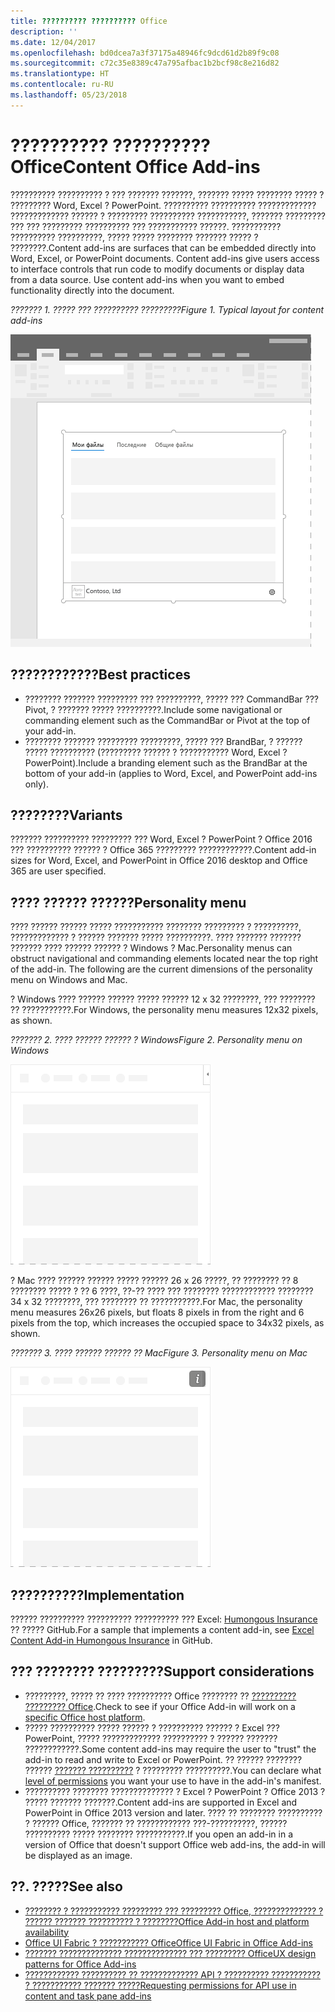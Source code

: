 ```yaml
---
title: ?????????? ?????????? Office
description: ''
ms.date: 12/04/2017
ms.openlocfilehash: bd0dcea7a3f37175a48946fc9dcd61d2b89f9c08
ms.sourcegitcommit: c72c35e8389c47a795afbac1b2bcf98c8e216d82
ms.translationtype: HT
ms.contentlocale: ru-RU
ms.lasthandoff: 05/23/2018
---
```

# <a name="content-office-add-ins"></a><span data-ttu-id="8f1bd-102">?????????? ?????????? Office</span><span class="sxs-lookup"><span data-stu-id="8f1bd-102">Content Office Add-ins</span></span>

<span data-ttu-id="8f1bd-p101">?????????? ?????????? ? ??? ??????? ???????, ??????? ????? ???????? ????? ? ????????? Word, Excel ? PowerPoint. ?????????? ?????????? ????????????? ????????????? ?????? ? ????????? ?????????? ???????????, ??????? ????????? ??? ??? ????????? ?????????? ??? ??????????? ??????. ??????????? ?????????? ??????????, ????? ????? ???????? ??????? ????? ? ????????.</span><span class="sxs-lookup"><span data-stu-id="8f1bd-p101">Content add-ins are surfaces that can be embedded directly into Word, Excel, or PowerPoint documents. Content add-ins give users access to interface controls that run code to modify documents or display data from a data source. Use content add-ins when you want to embed functionality directly into the document.</span></span>  

<span data-ttu-id="8f1bd-106">*??????? 1. ????? ??? ?????????? ?????????*</span><span class="sxs-lookup"><span data-stu-id="8f1bd-106">*Figure 1. Typical layout for content add-ins*</span></span>

![???????????, ?? ??????? ??????? ???????? ????? ?????????? ??????????.](../images/overview-with-app-content.png)

## <a name="best-practices"></a><span data-ttu-id="8f1bd-108">????????????</span><span class="sxs-lookup"><span data-stu-id="8f1bd-108">Best practices</span></span>

- <span data-ttu-id="8f1bd-109">???????? ??????? ????????? ??? ??????????, ????? ??? CommandBar ??? Pivot, ? ??????? ????? ??????????.</span><span class="sxs-lookup"><span data-stu-id="8f1bd-109">Include some navigational or commanding element such as the CommandBar or Pivot at the top of your add-in.</span></span>
- <span data-ttu-id="8f1bd-110">???????? ??????? ????????? ?????????, ????? ??? BrandBar, ? ?????? ????? ?????????? (????????? ?????? ? ??????????? Word, Excel ? PowerPoint).</span><span class="sxs-lookup"><span data-stu-id="8f1bd-110">Include a branding element such as the BrandBar at the bottom of your add-in (applies to Word, Excel, and PowerPoint add-ins only).</span></span>

## <a name="variants"></a><span data-ttu-id="8f1bd-111">????????</span><span class="sxs-lookup"><span data-stu-id="8f1bd-111">Variants</span></span>

<span data-ttu-id="8f1bd-112">??????? ?????????? ????????? ??? Word, Excel ? PowerPoint ? Office 2016 ??? ?????????? ?????? ? Office 365 ????????? ????????????.</span><span class="sxs-lookup"><span data-stu-id="8f1bd-112">Content add-in sizes for Word, Excel, and PowerPoint in Office 2016 desktop and Office 365 are user specified.</span></span>

## <a name="personality-menu"></a><span data-ttu-id="8f1bd-113">???? ?????? ??????</span><span class="sxs-lookup"><span data-stu-id="8f1bd-113">Personality menu</span></span>

<span data-ttu-id="8f1bd-p102">???? ?????? ?????? ????? ??????????? ???????? ????????? ? ??????????, ????????????? ? ?????? ??????? ????? ??????????. ???? ??????? ??????? ??????? ???? ?????? ?????? ? Windows ? Mac.</span><span class="sxs-lookup"><span data-stu-id="8f1bd-p102">Personality menus can obstruct navigational and commanding elements located near the top right of the add-in. The following are the current dimensions of the personality menu on Windows and Mac.</span></span>

<span data-ttu-id="8f1bd-116">? Windows ???? ?????? ?????? ????? ?????? 12 x 32 ????????, ??? ???????? ?? ???????????.</span><span class="sxs-lookup"><span data-stu-id="8f1bd-116">For Windows, the personality menu measures 12x32 pixels, as shown.</span></span>

<span data-ttu-id="8f1bd-117">*??????? 2. ???? ?????? ?????? ? Windows*</span><span class="sxs-lookup"><span data-stu-id="8f1bd-117">*Figure 2. Personality menu on Windows*</span></span> 

![??????????? ???? ?????? ?????? ?? ?????????? ? Windows](../images/personality-menu-win.png)


<span data-ttu-id="8f1bd-119">? Mac ???? ?????? ?????? ????? ?????? 26 x 26 ?????, ?? ???????? ?? 8 ???????? ????? ? ?? 6 ????, ??-?? ???? ??? ???????? ???????????? ???????? 34 x 32 ????????, ??? ???????? ?? ???????????.</span><span class="sxs-lookup"><span data-stu-id="8f1bd-119">For Mac, the personality menu measures 26x26 pixels, but floats 8 pixels in from the right and 6 pixels from the top, which increases the occupied space to 34x32 pixels, as shown.</span></span>

<span data-ttu-id="8f1bd-120">*??????? 3. ???? ?????? ?????? ?? Mac*</span><span class="sxs-lookup"><span data-stu-id="8f1bd-120">*Figure 3. Personality menu on Mac*</span></span>

![??????????? ???? ?????? ?????? ?? ?????????? ? Mac](../images/personality-menu-mac.png)

## <a name="implementation"></a><span data-ttu-id="8f1bd-122">??????????</span><span class="sxs-lookup"><span data-stu-id="8f1bd-122">Implementation</span></span>

<span data-ttu-id="8f1bd-123">?????? ?????????? ?????????? ?????????? ??? Excel: [Humongous Insurance](https://github.com/OfficeDev/Excel-Content-Add-in-Humongous-Insurance) ?? ????? GitHub.</span><span class="sxs-lookup"><span data-stu-id="8f1bd-123">For a sample that implements a content add-in, see [Excel Content Add-in Humongous Insurance](https://github.com/OfficeDev/Excel-Content-Add-in-Humongous-Insurance) in GitHub.</span></span>

## <a name="support-considerations"></a><span data-ttu-id="8f1bd-124">??? ???????? ?????????</span><span class="sxs-lookup"><span data-stu-id="8f1bd-124">Support considerations</span></span>
- <span data-ttu-id="8f1bd-125">?????????, ????? ?? ???? ?????????? Office ???????? ?? [?????????? ????????? Office](https://docs.microsoft.com/en-us/office/dev/add-ins/overview/office-add-in-availability).</span><span class="sxs-lookup"><span data-stu-id="8f1bd-125">Check to see if your Office Add-in will work on a [specific Office host platform](https://docs.microsoft.com/en-us/office/dev/add-ins/overview/office-add-in-availability).</span></span> 
- <span data-ttu-id="8f1bd-126">????? ?????????? ????? ?????? ? ?????????? ?????? ? Excel ??? PowerPoint, ????? ????????????? ?????????? ? ?????? ??????? ????????????.</span><span class="sxs-lookup"><span data-stu-id="8f1bd-126">Some content add-ins may require the user to "trust" the add-in to read and write to Excel or PowerPoint.</span></span> <span data-ttu-id="8f1bd-127">?? ?????? ???????? ?????? [??????? ??????????](https://docs.microsoft.com/en-us/office/dev/add-ins/develop/requesting-permissions-for-api-use-in-content-and-task-pane-add-ins) ? ????????? ??????????.</span><span class="sxs-lookup"><span data-stu-id="8f1bd-127">You can declare what [level of permissions](https://docs.microsoft.com/en-us/office/dev/add-ins/develop/requesting-permissions-for-api-use-in-content-and-task-pane-add-ins) you want your use to have in the add-in's manifest.</span></span>  
- <span data-ttu-id="8f1bd-128">?????????? ???????? ?????????????? ? Excel ? PowerPoint ? Office 2013 ? ????? ??????? ???????.</span><span class="sxs-lookup"><span data-stu-id="8f1bd-128">Content add-ins are supported in Excel and PowerPoint in Office 2013 version and later.</span></span> <span data-ttu-id="8f1bd-129">???? ?? ???????? ?????????? ? ?????? Office, ??????? ?? ???????????? ???-??????????, ?????? ?????????? ????? ???????? ???????????.</span><span class="sxs-lookup"><span data-stu-id="8f1bd-129">If you open an add-in in a version of Office that doesn't support Office web add-ins, the add-in will be displayed as an image.</span></span>

## <a name="see-also"></a><span data-ttu-id="8f1bd-130">??. ?????</span><span class="sxs-lookup"><span data-stu-id="8f1bd-130">See also</span></span>
- [<span data-ttu-id="8f1bd-131">???????? ? ??????????? ????????? ??? ????????? Office, ?????????????? ? ?????? ??????? ?????????? ? ????????</span><span class="sxs-lookup"><span data-stu-id="8f1bd-131">Office Add-in host and platform availability</span></span>](https://docs.microsoft.com/en-us/office/dev/add-ins/overview/office-add-in-availability)
- [<span data-ttu-id="8f1bd-132">Office UI Fabric ? ??????????? Office</span><span class="sxs-lookup"><span data-stu-id="8f1bd-132">Office UI Fabric in Office Add-ins</span></span>](https://docs.microsoft.com/en-us/office/dev/add-ins/design/office-ui-fabric) 
- [<span data-ttu-id="8f1bd-133">??????? ?????????????? ?????????????? ??? ????????? Office</span><span class="sxs-lookup"><span data-stu-id="8f1bd-133">UX design patterns for Office Add-ins</span></span>](https://docs.microsoft.com/en-us/office/dev/add-ins/design/ux-design-patterns)
- [<span data-ttu-id="8f1bd-134">???????????? ?????????? ?? ????????????? API ? ?????????? ??????????? ? ??????????? ??????? ?????</span><span class="sxs-lookup"><span data-stu-id="8f1bd-134">Requesting permissions for API use in content and task pane add-ins</span></span>](https://docs.microsoft.com/en-us/office/dev/add-ins/develop/requesting-permissions-for-api-use-in-content-and-task-pane-add-ins)
